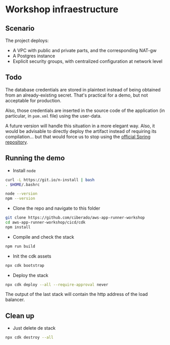 # Workshop infraestructure

## Scenario

The project deploys:

* A VPC with public and private parts, and the corresponding NAT-gw
* A Postgres instance
* Explicit security groups, with centralized configuration at network level

## Todo

The database credentials are stored in plaintext instead of being obtained from
an already-existing secret. That's practical for a demo, but not acceptable for
production.

Also, those credentials are inserted in the source code of the application (in particular,
in `pom.xml` file) using the user-data.

A future version will handle this situation in a more elegant way. Also, it would be
advisable to directly deploy the artifact instead of requiring its compilation... but
that would force us to stop using the [official Spring repository](https://github.com/spring-petclinic/spring-framework-petclinic).

## Running the demo

* Install `node`

```bash
curl -L https://git.io/n-install | bash
. $HOME/.bashrc 

node --version
npm --version
```

* Clone the repo and navigate to this folder

```bash
git clone https://github.com/ciberado/aws-app-runner-workshop
cd aws-app-runner-workshop/cicd/cdk
npm install
```

* Compile and check the stack

```bash
npm run build
```

* Init the cdk assets

```bash
npx cdk bootstrap
```

* Deploy the stack

```bash
npx cdk deploy --all --require-approval never
```

The output of the last stack will contain the http address of the load balancer.


## Clean up

* Just delete de stack

```bash
npx cdk destroy --all
```
